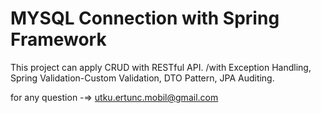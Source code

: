 # MYSQL Connection with Spring Framework

This project can apply CRUD with RESTful API. 
/with Exception Handling, Spring Validation-Custom Validation, DTO Pattern, JPA Auditing.

for any question -=> utku.ertunc.mobil@gmail.com
